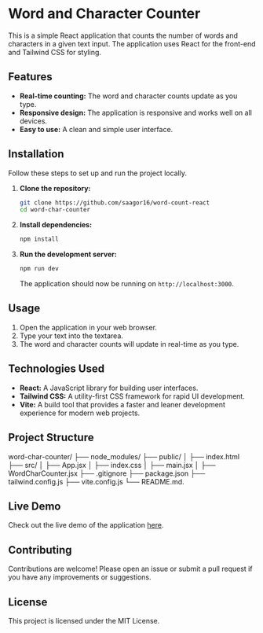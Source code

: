 # Word and Character Counter

This is a simple React application that counts the number of words and characters in a given text input. The application uses React for the front-end and Tailwind CSS for styling.



## Features

- **Real-time counting:** The word and character counts update as you type.
- **Responsive design:** The application is responsive and works well on all devices.
- **Easy to use:** A clean and simple user interface.

## Installation

Follow these steps to set up and run the project locally.

1. **Clone the repository:**
    ```bash
    git clone https://github.com/saagor16/word-count-react
    cd word-char-counter
    ```

2. **Install dependencies:**
    ```bash
    npm install
    ```

3. **Run the development server:**
    ```bash
    npm run dev
    ```

    The application should now be running on `http://localhost:3000`.

## Usage

1. Open the application in your web browser.
2. Type your text into the textarea.
3. The word and character counts will update in real-time as you type.

## Technologies Used

- **React:** A JavaScript library for building user interfaces.
- **Tailwind CSS:** A utility-first CSS framework for rapid UI development.
- **Vite:** A build tool that provides a faster and leaner development experience for modern web projects.

## Project Structure

word-char-counter/
├── node_modules/
├── public/
│ ├── index.html
├── src/
│ ├── App.jsx
│ ├── index.css
│ ├── main.jsx
│ ├── WordCharCounter.jsx
├── .gitignore
├── package.json
├── tailwind.config.js
├── vite.config.js
└── README.md.

## Live Demo

Check out the live demo of the application [here](https://word-count-react-lilac.vercel.app/).

## Contributing

Contributions are welcome! Please open an issue or submit a pull request if you have any improvements or suggestions.

## License

This project is licensed under the MIT License.


